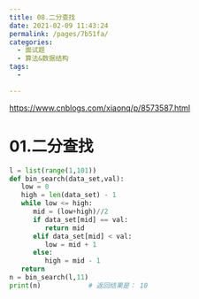 ```yaml
---
title: 08.二分查找
date: 2021-02-09 11:43:24
permalink: /pages/7b51fa/
categories:
  - 面试题
  - 算法&数据结构
tags:
  - 

---
```


https://www.cnblogs.com/xiaonq/p/8573587.html

# 01.二分查找

```python
l = list(range(1,101))
def bin_search(data_set,val):
   low = 0
   high = len(data_set) - 1
   while low <= high:
      mid = (low+high)//2
      if data_set[mid] == val:
         return mid
      elif data_set[mid] < val:
         low = mid + 1
      else:
         high = mid - 1
   return
n = bin_search(l,11)
print(n)            # 返回结果是： 10
```


